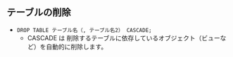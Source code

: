 ## テーブルの削除

- `DROP TABLE テーブル名（, テーブル名2） CASCADE;`
  - CASCADE は 削除するテーブルに依存しているオブジェクト（ビューなど）を自動的に削除します。
